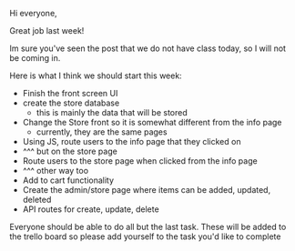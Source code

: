 Hi everyone, 

Great job last week!

Im sure you've seen the post that we do not have class today, so I will not be coming in. 

Here is what I think we should start this week:

- Finish the front screen UI 
- create the store database
	- this is mainly the data that will be stored
- Change the Store front so it is somewhat different from the info page
	- currently, they are the same pages 
- Using JS, route users to the info page that they clicked on 
- ^^^ but on the store page
- Route users to the store page when clicked from the info page
- ^^^ other way too 
- Add to cart functionality
- Create the admin/store page where items can be added, updated, deleted
- API routes for create, update, delete

Everyone should be able to do all but the last task.
These will be added to the trello board so please add yourself to the task you'd like to complete

